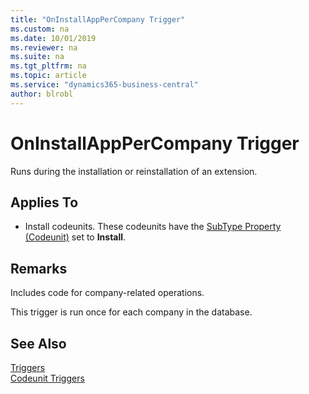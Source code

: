 ```yaml
---
title: "OnInstallAppPerCompany Trigger"
ms.custom: na
ms.date: 10/01/2019
ms.reviewer: na
ms.suite: na
ms.tgt_pltfrm: na
ms.topic: article
ms.service: "dynamics365-business-central"
author: blrobl
---
```


# OnInstallAppPerCompany Trigger
Runs during the installation or reinstallation of an extension.

## Applies To  
-  Install codeunits. These codeunits have the [SubType Property \(Codeunit\)](../properties/devenv-subtype-property-codeunit.md) set to **Install**.  

## Remarks  
Includes code for company-related operations. 

This trigger is run once for each company in the database.

## See Also  
 [Triggers](devenv-triggers.md)  
 [Codeunit Triggers](devenv-codeunit-triggers.md)  